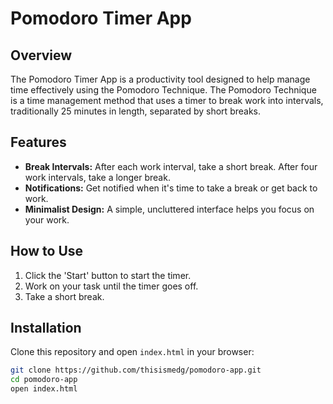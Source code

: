 # Pomodoro Timer App

## Overview

The Pomodoro Timer App is a productivity tool designed to help manage time effectively using the Pomodoro Technique. The Pomodoro Technique is a time management method that uses a timer to break work into intervals, traditionally 25 minutes in length, separated by short breaks.

## Features
- **Break Intervals:** After each work interval, take a short break. After four work intervals, take a longer break.
- **Notifications:** Get notified when it's time to take a break or get back to work.
- **Minimalist Design:** A simple, uncluttered interface helps you focus on your work.

## How to Use

1. Click the 'Start' button to start the timer.
2. Work on your task until the timer goes off.
3. Take a short break.

## Installation

Clone this repository and open `index.html` in your browser:

```bash
git clone https://github.com/thisismedg/pomodoro-app.git
cd pomodoro-app
open index.html